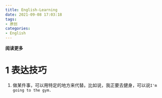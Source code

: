 ```yaml
---
title: English-Learning
date: 2021-09-08 17:03:18
tags: 
- 原创
categories: 
- English
---
```


**阅读更多**

<!--more-->

# 1 表达技巧

1. 做某件事，可以用特定的地方来代替。比如说，我正要去健身，可以说`I'm going to the gym.`

